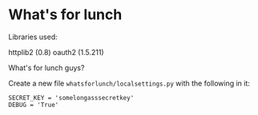 What's for lunch
====

Libraries used:

httplib2 (0.8)
oauth2 (1.5.211)


What's for lunch guys?

Create a new file `whatsforlunch/localsettings.py` with the following in it:

    SECRET_KEY = 'somelongasssecretkey'
    DEBUG = 'True'
